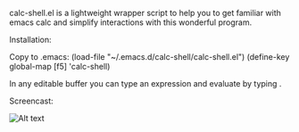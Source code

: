 calc-shell.el is a lightweight wrapper script to help you to get familiar with emacs calc
and simplify interactions with this wonderful program.

Installation:

Copy to .emacs:
(load-file "~/.emacs.d/calc-shell/calc-shell.el")
(define-key global-map [f5] 'calc-shell)

In any editable buffer you can type an expression and evaluate by typing <F5>.

Screencast:

![Alt text](screencast-calc-shell.gif?raw=true "calc-shell screencast")
